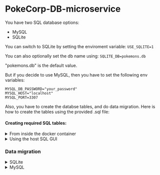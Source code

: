 # PokeCorp-DB-microservice

You have two SQL database options:
- MySQL
- SQLite

You can switch to SQLite by setting the enviroment variable:
```USE_SQLITE=1```

You can also optionally set the db name using:
```SQLITE_DB=pokemons.db```

"pokemons.db" is the default value.

But if you decide to use MySQL, then you have to set the following env variables:
```
MYSQL_DB_PASSWORD="your_password"
MYSQL_HOST="localhost"
MYSQL_PORT=3307
```

Also, you have to create the databse tables, and do data migration. Here is how to create the tables using the provided .sql file:

#### Creating required SQL tables:

<details>
    <summary>From inside the docker container</summary>

    ### Step 1: Copy the `.sql` File to the Docker Container

    Assuming your MySQL Docker container is running and its name is `mysql_container`, you can use the `docker cp` command to copy the `.sql` file into the container:

    ```bash
    docker cp pokemon_db_schema.sql mysql_container:/pokemon_db_schema.
    ```

    ### Step 2: Access the MySQL Docker Container
    ```bash
    docker exec -it mysql_container /bin/bash
    ```

    ### Step 3: Execute SQL Commands Using MySQL Command-Line Client
    ```bash
    mysql -u root -p < /pokemon_db_schema.sql
    ```
</details>

<details>
<summary>Using the host SQL GUI</summary>

Alternativly, you can easily create the tables using a MySQL GUI application like MySQL workbench.

Just import the .sql file and run it.

</details>


### Data migration
<details>
<summary>SQLite</summary>
No need, the database pokemons.db is shipped with it.
</details>


<details>
<summary>MySQL</summary>
Check out the ```data_migration``` folder
</details>